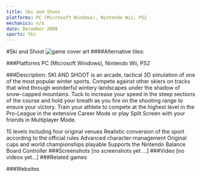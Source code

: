 ```yaml
---
title: Ski and Shoot
platforms: PC (Microsoft Windows), Nintendo Wii, PS2
mechanics: n/a
date: December 2008
sports: Ski
---
```

#Ski and Shoot
![game cover art](//images.igdb.com/igdb/image/upload/t_cover_big/nwd4vygioaufl2hswufr.jpg "Logo Title Text 1")
####Alternative tiles:

###Platforms
PC (Microsoft Windows), Nintendo Wii, PS2

###Description:
SKI AND SHOOT is an arcade, tactical 3D simulation of one of the most popular winter sports. Compete against other skiers on tracks that wind through wonderful wintery landscapes under the shadow of snow-capped mountains. Tuck to increase your speed in the steep sections of the course and hold your breath as you fire on the shooting range to ensure your victory. Train your athlete to compete at the highest level in the Pro-League in the extensive Career Mode or play Split Screen with your friends in Multiplayer Mode. 
 
15 levels including four original venues 
Realistic conversion of the sport according to the official rules 
Advanced character-management 
Original cups and world championships playable 
Supports the Nintendo Balance Board Controller
###Screenshots
[no screenshots yet ...]
###Video
[no videos yet...]
###Related games

###Websites

